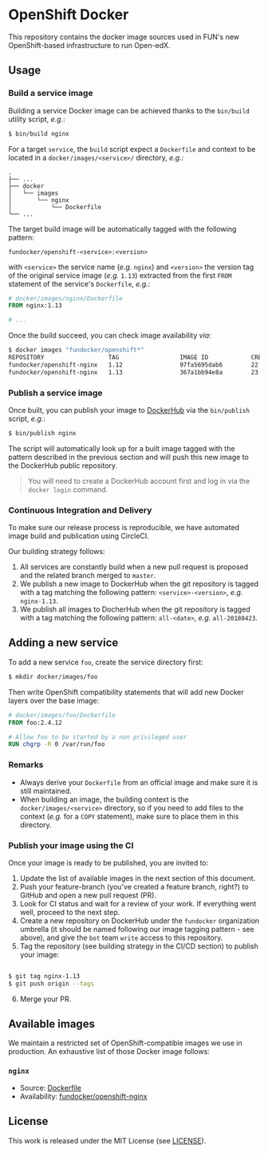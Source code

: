 # OpenShift Docker

This repository contains the docker image sources used in FUN's new
OpenShift-based infrastructure to run Open-edX.

## Usage

### Build a service image

Building a service Docker image can be achieved thanks to the `bin/build`
utility script, _e.g._:

```bash
$ bin/build nginx
```

For a target `service`, the `build` script expect a `Dockerfile` and context to
be located in a `docker/images/<service>/` directory, _e.g._:

```
.
├── ...
├── docker
│   └── images
│       └── nginx
│           └── Dockerfile
└── ...
```

The target build image will be automatically tagged with the following pattern:

```
fundocker/openshift-<service>:<version>
```

with `<service>` the service name (_e.g._ `nginx`) and `<version>` the version
tag of the original service image (_e.g._ `1.13`) extracted from the first
`FROM` statement of the service's `Dockerfile`, _e.g._:

```Dockerfile
# docker/images/nginx/Dockerfile
FROM nginx:1.13

# ...
```

Once the build succeed, you can check image availability _via_:

```bash
$ docker images "fundocker/openshift*"
REPOSITORY                  TAG                 IMAGE ID            CREATED             SIZE
fundocker/openshift-nginx   1.12                97fa5695dab6        22 hours ago        108MB
fundocker/openshift-nginx   1.13                367a1bb94e8a        23 hours ago        109MB
```

### Publish a service image

Once built, you can publish your image to [DockerHub](https://hub.docker.com)
via the `bin/publish` script, _e.g._:

```bash
$ bin/publish nginx
```

The script will automatically look up for a built image tagged with the pattern
described in the previous section and will push this new image to the DockerHub
public repository.

> You will need to create a DockerHub account first and log in via the `docker
> login` command.

### Continuous Integration and Delivery

To make sure our release process is reproducible, we have automated image build
and publication using CircleCI.

Our building strategy follows:

1. All services are constantly build when a new pull request is proposed and the
   related branch merged to `master`.
2. We publish a new image to DockerHub when the git repository is tagged with a
   tag matching the following pattern: `<service>-<version>`, _e.g._
   `nginx-1.13`.
3. We publish all images to DocherHub when the git repository is tagged with a
   tag matching the following pattern: `all-<date>`, _e.g._ `all-20180423`.

## Adding a new service

To add a new service `foo`, create the service directory first:

```bash
$ mkdir docker/images/foo
```

Then write OpenShift compatibility statements that will add new Docker layers
over the base image:

```Dockerfile
# docker/images/foo/Dockerfile
FROM foo:2.4.12

# Allow foo to be started by a non privileged user
RUN chgrp -R 0 /var/run/foo
```

### Remarks

* Always derive your `Dockerfile` from an official image and make sure it is
  still maintained.
* When building an image, the building context is the `docker/images/<service>`
  directory, so if you need to add files to the context (_e.g._ for a `COPY`
  statement), make sure to place them in this directory.

### Publish your image using the CI

Once your image is ready to be published, you are invited to:

1. Update the list of available images in the next section of this document.
2. Push your feature-branch (you've created a feature branch, right?) to GitHub
   and open a new pull request (PR).
3. Look for CI status and wait for a review of your work. If everything went
   well, proceed to the next step.
4. Create a new repository on DockerHub under the `fundocker` organization
   umbrella (it should be named following our image tagging pattern - see
   above), and give the `bot` team `write` access to this repository.
5. Tag the repository (see building strategy in the CI/CD section) to publish
   your image:

```bash

$ git tag nginx-1.13
$ git push origin --tags
```

6. Merge your PR.

## Available images

We maintain a restricted set of OpenShift-compatible images we use in
production. An exhaustive list of those Docker image follows:

### `nginx`

* Source: [Dockerfile](./docker/images/nginx/Dockerfile)
* Availability:
  [fundocker/openshift-nginx](https://hub.docker.com/r/fundocker/openshift-nginx/)

## License

This work is released under the MIT License (see [LICENSE](./LICENSE)).
